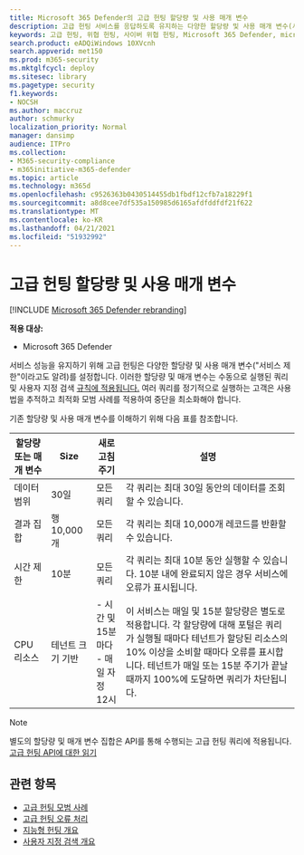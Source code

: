 ```yaml
---
title: Microsoft 365 Defender의 고급 헌팅 할당량 및 사용 매개 변수
description: 고급 헌팅 서비스를 응답하도록 유지하는 다양한 할당량 및 사용 매개 변수(서비스 제한) 이해
keywords: 고급 헌팅, 위협 헌팅, 사이버 위협 헌팅, Microsoft 365 Defender, microsoft 365, m365, 검색, 쿼리, 원격 분석, schema, kusto, CPU 제한, 쿼리 제한, 리소스, 최대 결과, 할당량, 매개 변수, 할당
search.product: eADQiWindows 10XVcnh
search.appverid: met150
ms.prod: m365-security
ms.mktglfcycl: deploy
ms.sitesec: library
ms.pagetype: security
f1.keywords:
- NOCSH
ms.author: maccruz
author: schmurky
localization_priority: Normal
manager: dansimp
audience: ITPro
ms.collection:
- M365-security-compliance
- m365initiative-m365-defender
ms.topic: article
ms.technology: m365d
ms.openlocfilehash: c9526363b0430514455db1fbdf12cfb7a18229f1
ms.sourcegitcommit: a8d8cee7df535a150985d6165afdfddfdf21f622
ms.translationtype: MT
ms.contentlocale: ko-KR
ms.lasthandoff: 04/21/2021
ms.locfileid: "51932992"
---
```

# <a name="advanced-hunting-quotas-and-usage-parameters"></a>고급 헌팅 할당량 및 사용 매개 변수

[!INCLUDE [Microsoft 365 Defender rebranding](../includes/microsoft-defender.md)]


**적용 대상:**
- Microsoft 365 Defender

서비스 성능을 유지하기 위해 고급 헌팅은 다양한 할당량 및 사용 매개 변수("서비스 제한"이라고도 알려)를 설정합니다. 이러한 할당량 및 매개 변수는 수동으로 실행된 쿼리 및 사용자 지정 검색 [규칙에 적용됩니다.](custom-detection-rules.md) 여러 쿼리를 정기적으로 실행하는 고객은 [](advanced-hunting-best-practices.md) 사용법을 추적하고 최적화 모범 사례를 적용하여 중단을 최소화해야 합니다.

기존 할당량 및 사용 매개 변수를 이해하기 위해 다음 표를 참조합니다.

| 할당량 또는 매개 변수 | Size | 새로 고침 주기 | 설명 |
|--|--|--|--|
| 데이터 범위 | 30일 | 모든 쿼리 | 각 쿼리는 최대 30일 동안의 데이터를 조회할 수 있습니다. |
| 결과 집합 | 행 10,000개 | 모든 쿼리 | 각 쿼리는 최대 10,000개 레코드를 반환할 수 있습니다. |
| 시간 제한 | 10분 | 모든 쿼리 | 각 쿼리는 최대 10분 동안 실행할 수 있습니다. 10분 내에 완료되지 않은 경우 서비스에 오류가 표시됩니다.
| CPU 리소스 | 테넌트 크기 기반 | - 시간 및 15분마다<br>- 매일 자정 12시 | 이 서비스는 매일 및 15분 할당량은 별도로 적용합니다. 각 할당량에 대해 [](advanced-hunting-errors.md) 포털은 쿼리가 실행될 때마다 테넌트가 할당된 리소스의 10% 이상을 소비할 때마다 오류를 표시합니다. 테넌트가 매일 또는 15분 주기가 끝날 때까지 100%에 도달하면 쿼리가 차단됩니다. |

>[!NOTE] 
>별도의 할당량 및 매개 변수 집합은 API를 통해 수행되는 고급 헌팅 쿼리에 적용됩니다. [고급 헌팅 API에 대한 읽기](./api-advanced-hunting.md)

## <a name="related-topics"></a>관련 항목

- [고급 헌팅 모범 사례](advanced-hunting-best-practices.md)
- [고급 헌팅 오류 처리](advanced-hunting-errors.md)
- [지능형 헌팅 개요](advanced-hunting-overview.md)
- [사용자 지정 검색 개요](custom-detections-overview.md)